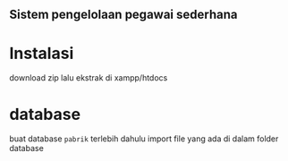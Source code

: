 ## Sistem pengelolaan pegawai sederhana

# Instalasi

download zip lalu ekstrak di xampp/htdocs

# database

buat database `pabrik` terlebih dahulu
import file yang ada di dalam folder database
